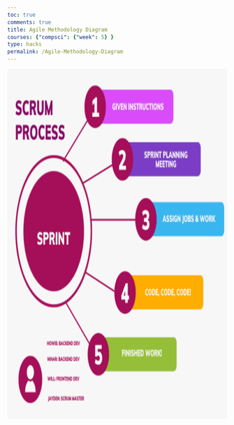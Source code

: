 ```yaml
---
toc: true
comments: true
title: Agile Methodology Diagram
courses: {"compsci": {"week": 5} }
type: hacks
permalink: /Agile-Methodology-Diagram
---
```

<img src="images/Agile Methodology Diagram.png" alt="My Agile" height="800" width="900">